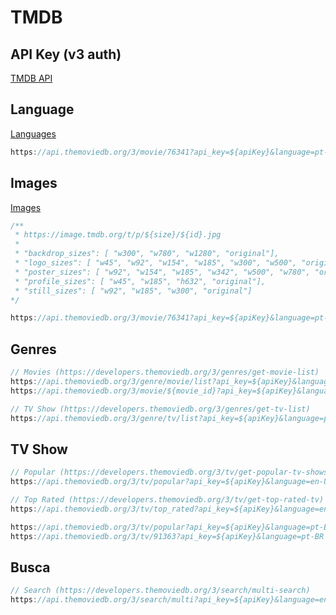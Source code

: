# TMDB

## API Key (v3 auth)

[TMDB API](https://www.themoviedb.org/settings/api)

## Language

[Languages](https://developers.themoviedb.org/3/getting-started/languages)

```js
https://api.themoviedb.org/3/movie/76341?api_key=${apiKey}&language=pt-BR
```

## Images

[Images](https://developers.themoviedb.org/3/getting-started/images)

```js
/**
 * https://image.tmdb.org/t/p/${size}/${id}.jpg
 *
 * "backdrop_sizes": [ "w300", "w780", "w1280", "original"],
 * "logo_sizes": [ "w45", "w92", "w154", "w185", "w300", "w500", "original"],
 * "poster_sizes": [ "w92", "w154", "w185", "w342", "w500", "w780", "original"],
 * "profile_sizes": [ "w45", "w185", "h632", "original"],
 * "still_sizes": [ "w92", "w185", "w300", "original"]
*/

https://api.themoviedb.org/3/movie/76341?api_key=${apiKey}&language=pt-BR
```

## Genres

```js
// Movies (https://developers.themoviedb.org/3/genres/get-movie-list)
https://api.themoviedb.org/3/genre/movie/list?api_key=${apiKey}&language=pt-BR
https://api.themoviedb.org/3/movie/${movie_id}?api_key=${apiKey}&language=en-US

// TV Show (https://developers.themoviedb.org/3/genres/get-tv-list)
https://api.themoviedb.org/3/genre/tv/list?api_key=${apiKey}&language=pt-BR
```

## TV Show

```js
// Popular (https://developers.themoviedb.org/3/tv/get-popular-tv-shows)
https://api.themoviedb.org/3/tv/popular?api_key=${apiKey}&language=en-US&page=1

// Top Rated (https://developers.themoviedb.org/3/tv/get-top-rated-tv)
https://api.themoviedb.org/3/tv/top_rated?api_key=${apiKey}&language=en-US&page=1

https://api.themoviedb.org/3/tv/popular?api_key=${apiKey}&language=pt-BR&page=1
https://api.themoviedb.org/3/tv/91363?api_key=${apiKey}&language=pt-BR
```

## Busca

```js
// Search (https://developers.themoviedb.org/3/search/multi-search)
https://api.themoviedb.org/3/search/multi?api_key=${apiKey}&language=en-US&query=dead&page=1&include_adult=false
```